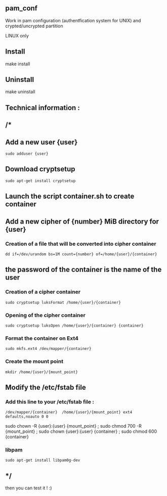 ## pam_conf

Work in pam configuration (authentfication system for UNIX) and crypted/uncrypted partition

LINUX only

## Install

make install

## Uninstall

make uninstall




## Technical information :


## /*

## Add a new user {user}
``
sudo adduser {user}
``


## Download cryptsetup
``
sudo apt-get install cryptsetup
``

## Launch the script container.sh to create container

## Add a new cipher of {number} MiB directory for {user}
### Creation of a file that will be converted into cipher container
``
dd if=/dev/urandom bs=1M count={number} of=/home/{user}/{container}
``

## the password of the container is the name of the user

### Creation of a cipher container
``
sudo cryptsetup luksFormat /home/{user}/{container}
``

### Opening of the cipher container
``
sudo cryptsetup luksOpen /home/{user}/{container} {container}
``

### Format the container on Ext4
``
sudo mkfs.ext4 /dev/mapper/{container}
``

### Create the mount point
``
mkdir /home/{user}/{mount_point}
``

## Modify the /etc/fstab file
### Add this line to your /etc/fstab file :
``
/dev/mapper/{container}  /home/{user}/{mount_point} ext4  defaults,noauto 0 0
``

sudo chown -R {user}:{user} {mount_point} ; sudo chmod 700 -R {mount_point}
; sudo chown {user}:{user} {container} ; sudo chmod 600 {container}

### libpam
``
sudo apt-get install libpam0g-dev
``
## */


then you can test it ! :)